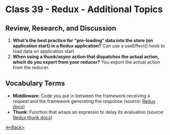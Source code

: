 # Class 39 - Redux - Additional Topics

## Review, Research, and Discussion

1. **What’s the best practice for “pre-loading” data into the store (on application start) in a Redux application?** Can use a useEffect() hook to load data on application start.
1. **When using a thunk/async action that dispatches the actual action, which do you export from your reducer?** You export the actual action from the reducer.

## Vocabulary Terms

- **Middleware**: Code you put in between the framework receiving a request and the framework generating the response (source: [Redux docs](https://redux.js.org/understanding/history-and-design/middleware))
- **Thunk**: Function that wraps an expressio to delay its evaluation (source: [Redux thunk docs](https://github.com/reduxjs/redux-thunk))

[<==Back>](../README.md)

